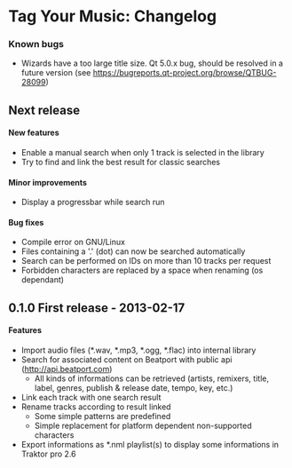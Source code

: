 # Tag Your Music: Changelog

### Known bugs
 - Wizards have a too large title size. Qt 5.0.x bug, should be resolved in a future version (see https://bugreports.qt-project.org/browse/QTBUG-28099)

## Next release
#### New features
 - Enable a manual search when only 1 track is selected in the library
 - Try to find and link the best result for classic searches

#### Minor improvements
 - Display a progressbar while search run

#### Bug fixes
 - Compile error on GNU/Linux
 - Files containing a '.' (dot) can now be searched automatically
 - Search can be performed on IDs on more than 10 tracks per request
 - Forbidden characters are replaced by a space when renaming (os dependant)

## 0.1.0 First release - 2013-02-17
#### Features
 - Import audio files (*.wav, *.mp3, *.ogg, *.flac) into internal library
 - Search for associated content on Beatport with public api (http://api.beatport.com)
    - All kinds of informations can be retrieved (artists, remixers, title, label, genres, publish & release date, tempo, key, etc.)
 - Link each track with one search result
 - Rename tracks according to result linked
    - Some simple patterns are predefined
    - Simple replacement for platform dependent non-supported characters
 - Export informations as *.nml playlist(s) to display some informations in Traktor pro 2.6

